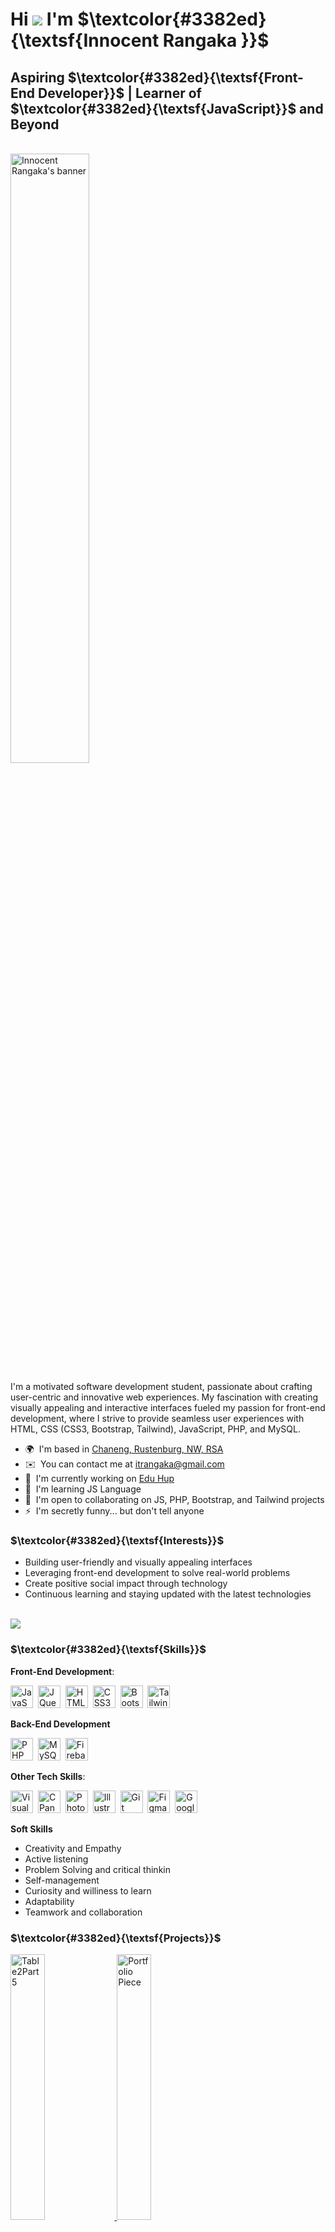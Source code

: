 # Hi ![](https://user-images.githubusercontent.com/18350557/176309783-0785949b-9127-417c-8b55-ab5a4333674e.gif) I'm $\textcolor{#3382ed}{\textsf{Innocent Rangaka }}$ 

Aspiring $\textcolor{#3382ed}{\textsf{Front-End Developer}}$ | Learner of $\textcolor{#3382ed}{\textsf{JavaScript}}$ and Beyond
---------------------------------------------------------
<br>
<img src="https://github.com/InnocentRangaka/web-assets/blob/main/myBCLphoto2.jpg?raw=true" width="50%" alt="Innocent Rangaka's banner">

<p>I'm a motivated software development student, passionate about crafting user-centric and innovative web experiences. My fascination with creating visually appealing and interactive interfaces fueled my passion for front-end development, where I strive to provide seamless user experiences with HTML, CSS (CSS3, Bootstrap, Tailwind), JavaScript, PHP, and MySQL.</p>

* 🌍  I'm based in [Chaneng, Rustenburg, NW, RSA](https://maps.app.goo.gl/EhY3Gr1BPzQCpUjr6)
* ✉️  You can contact me at [itrangaka@gmail.com](mailto:itrangaka@gmail.com)
* 🚀  I'm currently working on [Edu Hup](http://github.com/InnocentRangaka/Edu-Hub.git)
* 🧠  I'm learning JS Language
* 🤝  I'm open to collaborating on JS, PHP, Bootstrap, and Tailwind projects
* ⚡  I'm secretly funny... but don't tell anyone

### $\textcolor{#3382ed}{\textsf{Interests}}$
* Building user-friendly and visually appealing interfaces
* Leveraging front-end development to solve real-world problems
* Create positive social impact through technology
* Continuous learning and staying updated with the latest technologies

<br>
<a href="https://www.github.com/InnocentRangaka" target="_blank" rel="noreferrer"><img
src="https://img.shields.io/github/followers/InnocentRangaka?logo=github&style=for-the-badge&color=3382ed&labelColor=0f172a" /></a>


### $\textcolor{#3382ed}{\textsf{Skills}}$

**Front-End Development**:
<p align="left">
  <a href="https://developer.mozilla.org/en-US/docs/Web/JavaScript" target="_blank" rel="noreferrer"><img src="https://raw.githubusercontent.com/danielcranney/readme-generator/main/public/icons/skills/javascript-colored.svg" width="36" height="36" alt="JavaScript" /></a>&nbsp
  <a href="https://jquery.com/" target="_blank" rel="noreferrer"><img src="https://raw.githubusercontent.com/danielcranney/readme-generator/main/public/icons/skills/jquery-colored.svg" width="36" height="36" alt="JQuery" /></a>&nbsp
  <a href="https://developer.mozilla.org/en-US/docs/Glossary/HTML5" target="_blank" rel="noreferrer"><img src="https://raw.githubusercontent.com/danielcranney/readme-generator/main/public/icons/skills/html5-colored.svg" width="36" height="36" alt="HTML5" /></a>&nbsp
  <a href="https://www.w3.org/TR/CSS/#css" target="_blank" rel="noreferrer"><img src="https://raw.githubusercontent.com/danielcranney/readme-generator/main/public/icons/skills/css3-colored.svg" width="36" height="36" alt="CSS3" /></a>&nbsp
  <a href="https://getbootstrap.com/" target="_blank" rel="noreferrer"><img src="https://raw.githubusercontent.com/danielcranney/readme-generator/main/public/icons/skills/bootstrap-colored.svg" width="36" height="36" alt="Bootstrap" /></a>&nbsp
  <a href="https://tailwindcss.com/" target="_blank" rel="noreferrer"><img src="https://raw.githubusercontent.com/danielcranney/readme-generator/main/public/icons/skills/tailwindcss-colored.svg" width="36" height="36" alt="TailwindCSS" /></a>&nbsp
</p>

**Back-End Development**
<p align="left">
  <a href="https://www.php.net/" target="_blank" rel="noreferrer"><img src="https://raw.githubusercontent.com/danielcranney/readme-generator/main/public/icons/skills/php-colored.svg" width="36" height="36" alt="PHP" /></a>&nbsp
  <a href="https://www.mysql.com/" target="_blank" rel="noreferrer"><img src="https://raw.githubusercontent.com/danielcranney/readme-generator/main/public/icons/skills/mysql-colored.svg" width="36" height="36" alt="MySQL" /></a>&nbsp
  <a href="https://firebase.google.com/" target="_blank" rel="noreferrer"><img src="https://raw.githubusercontent.com/danielcranney/readme-generator/main/public/icons/skills/firebase-colored.svg" width="36" height="36" alt="Firebase" /></a>&nbsp
</p>

**Other Tech Skills**:
<p align="left">
  <a href="https://code.visualstudio.com/" target="_blank" rel="noreferrer"><img src="https://github.com/InnocentRangaka/web-assets/blob/6c72ced370393d577fe81c7134061809652216c8/img/icons/vscode-icon.svg" width="36" height="36" alt="Visual Studio Code" /></a>&nbsp
  <a href="https://cpanel.net/" target="_blank" rel="noreferrer"><img src="https://github.com/InnocentRangaka/web-assets/blob/d2314a19c42a9d58f383bdf28f20fbf97a8d8143/img/icons/cpanel-icon.svg" width="36" height="36" alt="CPanel" /></a>&nbsp
  <a href="https://www.adobe.com/uk/products/photoshop.html" target="_blank" rel="noreferrer"><img src="https://raw.githubusercontent.com/danielcranney/readme-generator/main/public/icons/skills/photoshop-colored.svg" width="36" height="36" alt="Photoshop" /></a>&nbsp
  <a href="https://www.adobe.com/uk/products/illustrator.html" target="_blank" rel="noreferrer"><img src="https://raw.githubusercontent.com/danielcranney/readme-generator/main/public/icons/skills/illustrator-colored.svg" width="36" height="36" alt="Illustrator" /></a>&nbsp
  <a href="https://git-scm.com/" target="_blank" rel="noreferrer"><img src="https://raw.githubusercontent.com/danielcranney/readme-generator/main/public/icons/skills/git-colored.svg" width="36" height="36" alt="Git" /></a>&nbsp
  <a href="https://www.figma.com/" target="_blank" rel="noreferrer"><img src="https://raw.githubusercontent.com/danielcranney/readme-generator/main/public/icons/skills/figma-colored.svg" width="36" height="36" alt="Figma" /></a>&nbsp
  <a href="https://cloud.google.com/" target="_blank" rel="noreferrer"><img src="https://raw.githubusercontent.com/danielcranney/readme-generator/main/public/icons/skills/googlecloud-colored.svg" width="36" height="36" alt="Google Cloud" /></a>
</p>

**Soft Skills**
* Creativity and Empathy
* Active listening
* Problem Solving and critical thinkin
* Self-management
* Curiosity and williness to learn
* Adaptability
* Teamwork and collaboration

### $\textcolor{#3382ed}{\textsf{Projects}}$

<div class="image-container">
        <a href="https://table2part5.netlify.app">
          <picture> 
            <img src="https://github.com/InnocentRangaka/web-assets/blob/7b5b72d5b9b0bf5ffcb5153bfb044a7adc49dd9a/img/thumbs/table2part5-thumb.avif" alt="Table2Part5" width="33%"> 
          </picture> 
        </a>
        <a href="https://ir532portfoliopiece.netlify.app">
          <picture> 
            <img src="https://github.com/InnocentRangaka/web-assets/blob/7b5b72d5b9b0bf5ffcb5153bfb044a7adc49dd9a/img/thumbs/cache-thumb.avif" alt="Portfolio Piece" width="33%"> 
          </picture>
        </a>
        <a href="https://ir532keeplist.netlify.app">
          <picture> 
            <img src="https://github.com/InnocentRangaka/web-assets/blob/7b5b72d5b9b0bf5ffcb5153bfb044a7adc49dd9a/img/thumbs/KeepList-thumb.avif" alt="Keep List" width="33%"> 
          </picture> 
        </a>
        <a href="https://ir532petsprofile.netlify.app">
          <picture> 
            <img src="https://github.com/InnocentRangaka/web-assets/blob/7b5b72d5b9b0bf5ffcb5153bfb044a7adc49dd9a/img/thumbs/petsInstagram-thumb.avif" alt="Pet Profile" width="33%"> 
          </picture>
        </a>
        <a href="https://ir532blackjack.netlify.app">
          <picture> 
            <img src="https://github.com/InnocentRangaka/web-assets/blob/7b5b72d5b9b0bf5ffcb5153bfb044a7adc49dd9a/img/thumbs/blackjack-thumb.avif" alt="Blackjack Game" width="33%"> 
          </picture>
        </a>
        <a href="https://innran532miportfolio.netlify.app">
          <picture> 
            <img src="https://github.com/InnocentRangaka/web-assets/blob/7b5b72d5b9b0bf5ffcb5153bfb044a7adc49dd9a/img/thumbs/cache-thumb.avif" alt="Mi Portfolio" width="33%"> 
          </picture>
        </a>
    </div>


### $\textcolor{#3382ed}{\textsf{Connect with Me:}}$

<p align="left"> 
  <a href="https://www.codepen.io/Innocent-Rangaka" target="_blank" rel="noreferrer"> 
    <picture> 
      <source media="(prefers-color-scheme: dark)" srcset="https://github.com/InnocentRangaka/web-assets/blob/8f6bad1d2e8f50d7238cf3d3d36f582812da10cd/img/icons/codepen-icon.svg" /> 
      <source media="(prefers-color-scheme: light)" srcset="https://github.com/InnocentRangaka/web-assets/blob/8f6bad1d2e8f50d7238cf3d3d36f582812da10cd/img/icons/codepen-icon-dark.svg" /> 
      <img src="https://github.com/InnocentRangaka/web-assets/blob/8f6bad1d2e8f50d7238cf3d3d36f582812da10cd/img/icons/codepen-icon.svg" width="32" height="32" /> 
    </picture> 
  </a>&nbsp
  <a href="https://discord.com/users/1177544204466008124" target="_blank" rel="noreferrer"> 
    <picture> 
      <source media="(prefers-color-scheme: dark)" srcset="hhttps://github.com/InnocentRangaka/web-assets/blob/8f6bad1d2e8f50d7238cf3d3d36f582812da10cd/img/icons/discord-icon.svg" /> 
      <source media="(prefers-color-scheme: light)" srcset="https://github.com/InnocentRangaka/web-assets/blob/8f6bad1d2e8f50d7238cf3d3d36f582812da10cd/img/icons/discord-icon-dark.svg" /> 
      <img src="https://github.com/InnocentRangaka/web-assets/blob/8f6bad1d2e8f50d7238cf3d3d36f582812da10cd/img/icons/discord-icon.svg" width="32" height="32" /> 
    </picture> 
  </a>&nbsp 
  <a href="https://www.github.com/InnocentRangaka" target="_blank" rel="noreferrer"> 
    <picture> 
      <source media="(prefers-color: dark)" srcset="https://github.com/InnocentRangaka/web-assets/blob/8f6bad1d2e8f50d7238cf3d3d36f582812da10cd/img/icons/github-icon.svg" /> 
      <source media="(prefers-color: light)" srcset="https://github.com/InnocentRangaka/web-assets/blob/8f6bad1d2e8f50d7238cf3d3d36f582812da10cd/img/icons/github-icon-dark.svg" /> 
      <img src="https://github.com/InnocentRangaka/web-assets/blob/8f6bad1d2e8f50d7238cf3d3d36f582812da10cd/img/icons/github-icon.svg" width="32" height="32" /> 
    </picture> 
  </a>&nbsp 
  <a href="https://www.x.com/itrangaka" target="_blank" rel="noreferrer"> 
    <picture> 
      <source media="(prefers-color-scheme: dark)" srcset="https://github.com/InnocentRangaka/web-assets/blob/8f6bad1d2e8f50d7238cf3d3d36f582812da10cd/img/icons/twitter-icon.svg" /> 
      <source media="(prefers-color-scheme: light)" srcset="https://github.com/InnocentRangaka/web-assets/blob/8f6bad1d2e8f50d7238cf3d3d36f582812da10cd/img/icons/twitter-icon-dark.svg" /> 
      <img src="https://github.com/InnocentRangaka/web-assets/blob/8f6bad1d2e8f50d7238cf3d3d36f582812da10cd/img/icons/twitter-icon.svg" width="32" height="32" /> 
    </picture> 
  </a>&nbsp
</p>


### $\textcolor{#3382ed}{\textsf{Stats}}$

<a href="https://github.com/InnocentRangaka" align="left"><img src="https://github-readme-stats.vercel.app/api/top-langs/?username=InnocentRangaka&langs_count=10&title_color=3382ed&text_color=ffffff&icon_color=3382ed&bg_color=0f172a&hide_border=true&locale=en&custom_title=Top%20%Languages" alt="Top Languages" /></a>

<a href="http://www.github.com/InnocentRangaka"><img src="https://github-readme-stats.vercel.app/api?username=InnocentRangaka&show_icons=true&hide=&count_private=true&title_color=3382ed&text_color=ffffff&icon_color=3382ed&bg_color=0f172a&hide_border=true&show_icons=true" alt="InnocentRangaka's GitHub stats" /></a>
<a href="http://www.github.com/InnocentRangaka"><img src="https://github-readme-streak-stats.herokuapp.com/?user=InnocentRangaka&stroke=ffffff&background=0f172a&ring=3382ed&fire=3382ed&currStreakNum=ffffff&currStreakLabel=3382ed&sideNums=ffffff&sideLabels=ffffff&dates=ffffff&hide_border=true" /></a>

[![My Github cpntibutions graph](https://github-readme-activity-graph.vercel.app/graph?username=InnocentRangaka&theme=react&bg_color=0f172a&line=3382ed&point=3382ed&title_color=3382ed&hide_border=true&custom_title=Commit%20Graph)](https://github.com/InnocentRangaka/github-readme-activity-graph)
